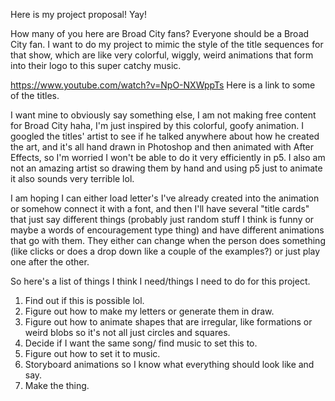 Here is my project proposal! Yay!

How many of you here are Broad City fans? Everyone should be a Broad City fan. I want to do my project to mimic the style of the title sequences for that show, which are like very colorful, wiggly, weird animations that form into their logo to this super catchy music.

https://www.youtube.com/watch?v=NpO-NXWppTs Here is a link to some of the titles.

I want mine to obviously say something else, I am not making free content for Broad City haha, I'm just inspired by this colorful, goofy animation. I googled the titles' artist to see if he talked anywhere about how he created the art, and it's all hand drawn in Photoshop and then animated with After Effects, so I'm worried I won't be able to do it very efficiently in p5. I also am not an amazing artist so drawing them by hand and using p5 just to animate it also sounds very terrible lol.

I am hoping I can either load letter's I've already created into the animation or somehow connect it with a font, and then I'll have several "title cards" that just say different things (probably just random stuff I think is funny or maybe a words of encouragement type thing) and have different animations that go with them. They either can change when the person does something (like clicks or does a drop down like a couple of the examples?) or just play one after the other.

So here's a list of things I think I need/things I need to do for this project.
1. Find out if this is possible lol.
2. Figure out how to make my letters or generate them in draw.
3. Figure out how to animate shapes that are irregular, like formations or weird blobs so it's not all just circles and squares.
4. Decide if I want the same song/ find music to set this to.
5. Figure out how to set it to music.
6. Storyboard animations so I know what everything should look like and say.
7. Make the thing.
